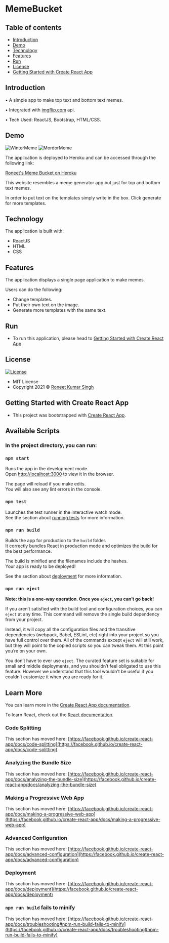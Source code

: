 # MemeBucket

## Table of contents

- [Introduction](#introduction)
- [Demo](#demo)
- [Technology](#technology)
- [Features](#features)
- [Run](#run)
- [License](#license)
- [Getting Started with Create React App](#getting-started-with-create-react-app)

## Introduction

• A simple app to make top text and bottom text memes.

• Integrated with [imgflip.com](https://imgflip.com) api.

• Tech Used: ReactJS, Bootstrap, HTML/CSS.

## Demo

![WinterMeme](https://user-images.githubusercontent.com/56071565/125172134-7872b880-e1d5-11eb-9651-d83353dc1a4c.png)
![MordorMeme](https://user-images.githubusercontent.com/56071565/125172135-7ad51280-e1d5-11eb-8ddd-2962133f4e64.png)

The application is deployed to Heroku and can be accessed through the following link:

[Roneet's Meme Bucket on Heroku](https://memebucket.herokuapp.com/)

This website resembles a meme generator app but just for top and bottom text memes.

In order to put text on the templates simply write in the box. Click generate for more templates.

## Technology

The application is built with:

- ReactJS
- HTML
- CSS

## Features

The application displays a single page application to make memes.

Users can do the following:

- Change templates.
- Put their own text on the image.
- Generate more templates with the same text.

## Run

- To run this application, please head to [Getting Started with Create React App](#getting-started-with-create-react-app)

## License

[![License](https://img.shields.io/:License-MIT-blue.svg?style=flat-square)](http://badges.mit-license.org)

- MIT License
- Copyright 2021 © [Roneet Kumar Singh](https://github.com/roneetsingh)


## Getting Started with Create React App

- This project was bootstrapped with [Create React App](https://github.com/facebook/create-react-app).

## Available Scripts

### In the project directory, you can run:

### `npm start`

Runs the app in the development mode.\
Open [http://localhost:3000](http://localhost:3000) to view it in the browser.

The page will reload if you make edits.\
You will also see any lint errors in the console.

### `npm test`

Launches the test runner in the interactive watch mode.\
See the section about [running tests](https://facebook.github.io/create-react-app/docs/running-tests) for more information.

### `npm run build`

Builds the app for production to the `build` folder.\
It correctly bundles React in production mode and optimizes the build for the best performance.

The build is minified and the filenames include the hashes.\
Your app is ready to be deployed!

See the section about [deployment](https://facebook.github.io/create-react-app/docs/deployment) for more information.

### `npm run eject`

**Note: this is a one-way operation. Once you `eject`, you can’t go back!**

If you aren’t satisfied with the build tool and configuration choices, you can `eject` at any time. This command will remove the single build dependency from your project.

Instead, it will copy all the configuration files and the transitive dependencies (webpack, Babel, ESLint, etc) right into your project so you have full control over them. All of the commands except `eject` will still work, but they will point to the copied scripts so you can tweak them. At this point you’re on your own.

You don’t have to ever use `eject`. The curated feature set is suitable for small and middle deployments, and you shouldn’t feel obligated to use this feature. However we understand that this tool wouldn’t be useful if you couldn’t customize it when you are ready for it.

## Learn More

You can learn more in the [Create React App documentation](https://facebook.github.io/create-react-app/docs/getting-started).

To learn React, check out the [React documentation](https://reactjs.org/).

### Code Splitting

This section has moved here: [https://facebook.github.io/create-react-app/docs/code-splitting](https://facebook.github.io/create-react-app/docs/code-splitting)

### Analyzing the Bundle Size

This section has moved here: [https://facebook.github.io/create-react-app/docs/analyzing-the-bundle-size](https://facebook.github.io/create-react-app/docs/analyzing-the-bundle-size)

### Making a Progressive Web App

This section has moved here: [https://facebook.github.io/create-react-app/docs/making-a-progressive-web-app](https://facebook.github.io/create-react-app/docs/making-a-progressive-web-app)

### Advanced Configuration

This section has moved here: [https://facebook.github.io/create-react-app/docs/advanced-configuration](https://facebook.github.io/create-react-app/docs/advanced-configuration)

### Deployment

This section has moved here: [https://facebook.github.io/create-react-app/docs/deployment](https://facebook.github.io/create-react-app/docs/deployment)

### `npm run build` fails to minify

This section has moved here: [https://facebook.github.io/create-react-app/docs/troubleshooting#npm-run-build-fails-to-minify](https://facebook.github.io/create-react-app/docs/troubleshooting#npm-run-build-fails-to-minify)
